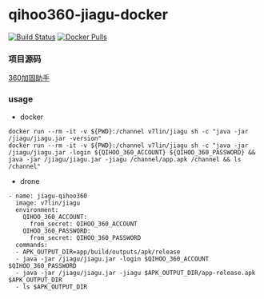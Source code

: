 # qihoo360-jiagu-docker

[![Build Status](https://cloud.drone.io/api/badges/v7lin/qihoo360-jiagu-docker/status.svg)](https://cloud.drone.io/v7lin/qihoo360-jiagu-docker)
[![Docker Pulls](https://img.shields.io/docker/pulls/v7lin/jiagu.svg)](https://hub.docker.com/r/v7lin/jiagu)

### 项目源码

[360加固助手](http://jiagu.360.cn/#/global/download)

### usage

* docker

````
docker run --rm -it -v ${PWD}:/channel v7lin/jiagu sh -c "java -jar /jiagu/jiagu.jar -version"
docker run --rm -it -v ${PWD}:/channel v7lin/jiagu sh -c "java -jar /jiagu/jiagu.jar -login ${QIHOO_360_ACCOUNT} ${QIHOO_360_PASSWORD} && java -jar /jiagu/jiagu.jar -jiagu /channel/app.apk /channel && ls /channel"
````

* drone

````
- name: jiagu-qihoo360
  image: v7lin/jiagu
  environment:
    QIHOO_360_ACCOUNT:
      from_secret: QIHOO_360_ACCOUNT
    QIHOO_360_PASSWORD:
      from_secret: QIHOO_360_PASSWORD
  commands:
  - APK_OUTPUT_DIR=app/build/outputs/apk/release
  - java -jar /jiagu/jiagu.jar -login $QIHOO_360_ACCOUNT $QIHOO_360_PASSWORD
  - java -jar /jiagu/jiagu.jar -jiagu $APK_OUTPUT_DIR/app-release.apk $APK_OUTPUT_DIR
  - ls $APK_OUTPUT_DIR
````
